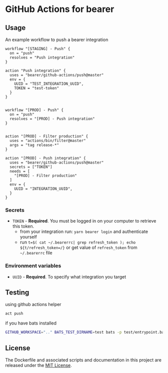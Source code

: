 # GitHub Actions for bearer

## Usage

An example workflow to push a bearer integration

```
workflow "[STAGING] - Push" {
  on = "push"
  resolves = "Push integration"
}

action "Push integration" {
  uses = "bearer/github-actions/push@master"
  env = {
    UUID = "TEST_INTEGRATION_UUID",
    TOKEN = "test-token"
  }
}


workflow "[PROD] - Push" {
  on = "push"
  resolves = "[PROD] - Push integration"
}


action "[PROD] - Filter production" {
  uses = "actions/bin/filter@master"
  args = "tag release-*"
}

action "[PROD] - Push integration" {
  uses = "bearer/github-actions/push@master"
  secrets = ["TOKEN"]
  needs = [
    "[PROD] - Filter production"
  ]
  env = {
    UUID = "INTEGRATION_UUID",
  }
}

```

### Secrets

- `TOKEN` - **Required**. You must be logged in on your computer to retrieve this token.
  - from your integration run: `yarn bearer login` and authenticate yourself
  - run `t=$( cat ~/.bearerrc| grep refresh_token ); echo ${t/refresh_token=/}` or get value of `refresh_token` from `~/.bearerrc` file

### Environment variables

- `UUID` - **Required**. To specify what integration you target

## Testing

using github actions helper
``` bash
act push
```

if you have bats installed
``` bash
GITHUB_WORKSPACE=".." BATS_TEST_DIRNAME=test bats -p test/entrypoint.bats
```

## License

The Dockerfile and associated scripts and documentation in this project are released under the [MIT License](LICENSE).
